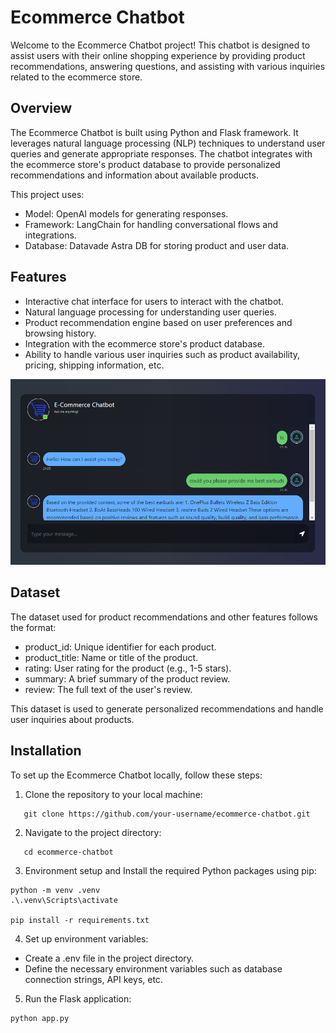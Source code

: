 # Ecommerce Chatbot

Welcome to the Ecommerce Chatbot project! This chatbot is designed to assist users with their online shopping experience by providing product recommendations, answering questions, and assisting with various inquiries related to the ecommerce store.

## Overview

The Ecommerce Chatbot is built using Python and Flask framework. It leverages natural language processing (NLP) techniques to understand user queries and generate appropriate responses. The chatbot integrates with the ecommerce store's product database to provide personalized recommendations and information about available products.

This project uses:

- Model: OpenAI models for generating responses.
- Framework: LangChain for handling conversational flows and integrations.
- Database: Datavade Astra DB for storing product and user data.

## Features

- Interactive chat interface for users to interact with the chatbot.
- Natural language processing for understanding user queries.
- Product recommendation engine based on user preferences and browsing history.
- Integration with the ecommerce store's product database.
- Ability to handle various user inquiries such as product availability, pricing, shipping information, etc.

![alt text](image.png)

## Dataset
The dataset used for product recommendations and other features follows the format:


- product_id: Unique identifier for each product.
- product_title: Name or title of the product.
- rating: User rating for the product (e.g., 1-5 stars).
- summary: A brief summary of the product review.
- review: The full text of the user's review.

This dataset is used to generate personalized recommendations and handle user inquiries about products.

## Installation

To set up the Ecommerce Chatbot locally, follow these steps:

1. Clone the repository to your local machine:
```
   git clone https://github.com/your-username/ecommerce-chatbot.git
```

2. Navigate to the project directory:
```
   cd ecommerce-chatbot
```

3. Environment setup and Install the required Python packages using pip:
```
python -m venv .venv  
.\.venv\Scripts\activate

pip install -r requirements.txt
```

4. Set up environment variables:
- Create a .env file in the project directory.
- Define the necessary environment variables such as database connection strings, API keys, etc.
  
5. Run the Flask application:
```
python app.py
```

